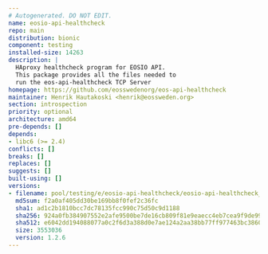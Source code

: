 ```yaml
---
# Autogenerated. DO NOT EDIT.
name: eosio-api-healthcheck
repo: main
distribution: bionic
component: testing
installed-size: 14263
description: |
  HAproxy healthcheck program for EOSIO API.
  This package provides all the files needed to
  run the eos-api-healthcheck TCP Server
homepage: https://github.com/eosswedenorg/eos-api-healthcheck
maintainer: Henrik Hautakoski <henrik@eossweden.org>
section: introspection
priority: optional
architecture: amd64
pre-depends: []
depends:
- libc6 (>= 2.4)
conflicts: []
breaks: []
replaces: []
suggests: []
built-using: []
versions:
- filename: pool/testing/e/eosio-api-healthcheck/eosio-api-healthcheck_1.2.6_amd64.deb
  md5sum: f2a0af405dd30be169bb8f0fef2c36fc
  sha1: ad1c2b1810bcc7dc78135fcc990c75d50c9d1188
  sha256: 924a0fb384907552e2afe9500be7de16cb809f81e9eaecc4eb7cea9f9de99fab
  sha512: e6042dd194088077a0c2f6d3a388d0e7ae124a2aa38bb77ff977463bc38604e897f4e4d4c96968426a2736bad231ace420b89aad81d6780d56337834ef23fccf
  size: 3553036
  version: 1.2.6
---
```


